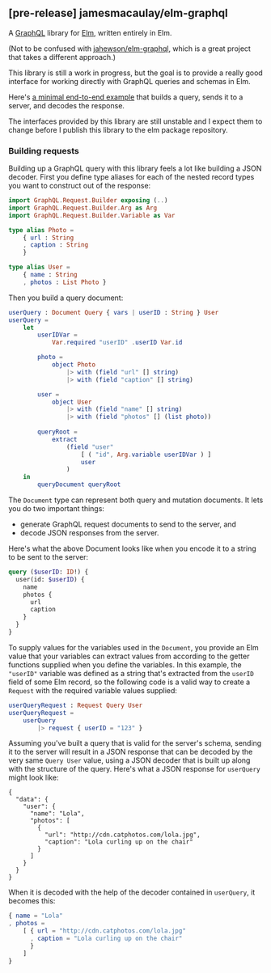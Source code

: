 ## [pre-release] jamesmacaulay/elm-graphql

A [GraphQL](http://graphql.org) library for [Elm](http://elm-lang.org), written entirely in Elm.

(Not to be confused with [jahewson/elm-graphql](https://github.com/jahewson/elm-graphql), which is a great project that takes a different approach.)

This library is still a work in progress, but the goal is to provide a really good interface for working directly with GraphQL queries and schemas in Elm.

Here's [a minimal end-to-end example](https://github.com/jamesmacaulay/elm-graphql/tree/master/example) that builds a query, sends it to a server, and decodes the response.

The interfaces provided by this library are still unstable and I expect them to change before I publish this library to the elm package repository.

### Building requests

Building up a GraphQL query with this library feels a lot like building a JSON decoder. First you define type aliases for each of the nested record types you want to construct out of the response:


```elm
import GraphQL.Request.Builder exposing (..)
import GraphQL.Request.Builder.Arg as Arg
import GraphQL.Request.Builder.Variable as Var

type alias Photo =
    { url : String
    , caption : String
    }

type alias User =
    { name : String
    , photos : List Photo }
```

Then you build a query document:

```elm
userQuery : Document Query { vars | userID : String } User
userQuery =
    let
        userIDVar =
            Var.required "userID" .userID Var.id

        photo =
            object Photo
                |> with (field "url" [] string)
                |> with (field "caption" [] string)

        user =
            object User
                |> with (field "name" [] string)
                |> with (field "photos" [] (list photo))
        
        queryRoot =
            extract
                (field "user"
                    [ ( "id", Arg.variable userIDVar ) ]
                    user
                )
    in
        queryDocument queryRoot
```

The `Document` type can represent both query and mutation documents. It lets you do two important things:
  
  * generate GraphQL request documents to send to the server, and
  * decode JSON responses from the server.

Here's what the above Document looks like when you encode it to a string to be sent to the server:

```graphql
query ($userID: ID!) {
  user(id: $userID) {
    name
    photos {
      url
      caption
    }
  }
}
```

To supply values for the variables used in the `Document`, you provide an Elm value that your variables can extract values from according to the getter functions supplied when you define the variables. In this example, the `"userID"` variable was defined as a string that's extracted from the `userID` field of some Elm record, so the following code is a valid way to create a `Request` with the required variable values supplied:

```elm
userQueryRequest : Request Query User
userQueryRequest =
    userQuery
        |> request { userID = "123" }
```

Assuming you've built a query that is valid for the server's schema, sending it to the server will result in a JSON response that can be decoded by the very same `Query User` value, using a JSON decoder that is built up along with the structure of the query. Here's what a JSON response for `userQuery` might look like:

```
{
  "data": {
    "user": {
      "name": "Lola",
      "photos": [
        {
          "url": "http://cdn.catphotos.com/lola.jpg",
          "caption": "Lola curling up on the chair"
        }
      ]
    }
  }
}
```

When it is decoded with the help of the decoder contained in `userQuery`, it becomes this:

```elm
{ name = "Lola"
, photos =
    [ { url = "http://cdn.catphotos.com/lola.jpg"
      , caption = "Lola curling up on the chair"
      }
    ]
}
```
